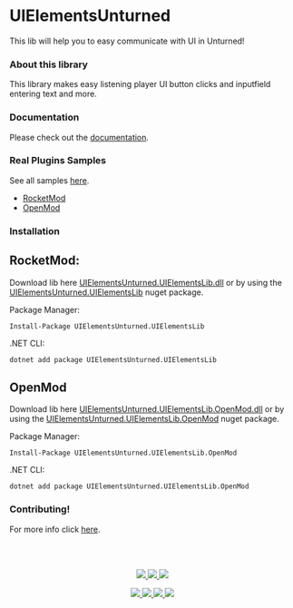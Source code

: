 # UIElementsUnturned
This lib will help you to easy communicate with UI in Unturned!

### About this library
This library makes easy listening player UI button clicks and inputfield entering text and more.

### Documentation
Please check out the [documentation](https://sunnamed.gitbook.io/uielementsunturned/).

### Real Plugins Samples
See all samples [here](https://github.com/sunnamed434/UIElementsUnturned/tree/main/Samples).

- [RocketMod](https://github.com/sunnamed434/UIElementsUnturned/tree/main/Samples/RocketMod/Easy)
- [OpenMod](https://github.com/sunnamed434/UIElementsUnturned/tree/main/Samples/OpenMod/Easy)

### Installation
## RocketMod:
Download lib here [UIElementsUnturned.UIElementsLib.dll](https://github.com/sunnamed434/UIElementsUnturned/releases) or by using the [UIElementsUnturned.UIElementsLib](https://www.nuget.org/packages/UIElementsUnturned.UIElementsLib/) nuget package.

Package Manager:
````
Install-Package UIElementsUnturned.UIElementsLib
````

.NET CLI:
````
dotnet add package UIElementsUnturned.UIElementsLib
````

## OpenMod
Download lib here [UIElementsUnturned.UIElementsLib.OpenMod.dll](https://github.com/sunnamed434/UIElementsUnturned/releases) or by using the [UIElementsUnturned.UIElementsLib.OpenMod](https://www.nuget.org/packages/UIElementsUnturned.UIElementsLib.OpenMod) nuget package.

Package Manager:
````
Install-Package UIElementsUnturned.UIElementsLib.OpenMod
````

.NET CLI:
````
dotnet add package UIElementsUnturned.UIElementsLib.OpenMod
````

### Contributing!
For more info click [here](https://github.com/sunnamed434/UIElementsUnturned/blob/main/CONTRIBUTING.md).

<br>&nbsp;

<p align="center">
	<a href="../../releases/latest">
		<img src="https://img.shields.io/github/v/release/sunnamed434/UIElementsUnturned?style=flat" />
	</a>
	<a href="https://www.nuget.org/packages/UIElementsUnturned.UIElementsLib/">
		<img src="https://img.shields.io/nuget/v/UIElementsUnturned.UIElementsLib?style=flat" />
	</a>
	<a href="https://sunnamed.gitbook.io/uielementsunturned/">
		<img src="https://img.shields.io/badge/documentation-%F0%9F%94%8D-blue?style=flat" />
	</a>
</p>
<p align="center">
	<a href="https://github.com/sunnamed434/UIElementsUnturned/actions/workflows/NET_Framework_CI.yml">
		<img src="https://github.com/sunnamed434/UIElementsUnturned/workflows/.NET%20Framework%20CI/badge.svg?style=flat" />
	</a>
	<a href="https://lgtm.com/projects/g/sunnamed434/UIElementsUnturned/alerts/">
		<img src="https://img.shields.io/lgtm/alerts/g/sunnamed434/UIElementsUnturned.svg?logo=lgtm&logoWidth=18" />
	</a>
	<a href="https://discord.gg/UXwAZdzD">
		<img src="https://img.shields.io/discord/964476306647568454.svg?style=flat&logo=discord&label=discord" />
	</a>
	<a href="../../blob/master/LICENSE/">
		<img src="https://img.shields.io/github/license/sunnamed434/UIElementsUnturned?style=flat" />
	</a>
</p>
